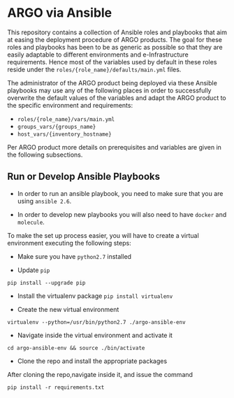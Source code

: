 # ARGO via Ansible

This repository contains a collection of Ansible roles and playbooks that aim at easing the deployment procedure of ARGO products. The goal for these roles and playbooks has been to be as generic as possible so that they are easily adaptable to different environments and e-Infrastructure requirements. Hence most of the variables used by default in these roles reside under the `roles/{role_name}/defaults/main.yml` files. 

The administrator of the ARGO product being deployed via these Ansible playbooks may use any of the following places in order to successfully overwrite the default values of the variables and adapt the ARGO product to the specific environment and requirements:
- `roles/{role_name}/vars/main.yml`
- `groups_vars/{groups_name}`
- `host_vars/{inventory_hostname}`

Per ARGO product more details on prerequisites and variables are given in the following subsections.

## Run or Develop Ansible Playbooks

- In order to run an ansible playbook, you need to make sure that you are using `ansible 2.6`.

- In order to develop new playbooks you will also need to have `docker` and `molecule`.

To make the set up process easier, you will have to create a virtual environment executing the following steps:
 
 - Make sure you have `python2.7` installed
 
 - Update `pip`
 
 `pip install --upgrade pip`
 
 - Install the virtualenv package
 `pip install virtualenv`
 
 -  Create the new virtual environment 
 
 `virtualenv --python=/usr/bin/python2.7 ./argo-ansible-env`
 
 - Navigate inside the virtual environment and activate it
 
 `cd argo-ansible-env && source ./bin/activate`
 
 - Clone the repo and install the appropriate packages
  
  After cloning the repo,navigate inside it, and issue the command
  
  `pip install -r requirements.txt`
 
